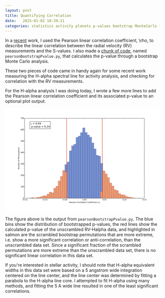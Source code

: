 ```yaml
---
layout: post
title: Quantifying Correlation
date:   2015-01-02 18:39:21
categories: statistics activity planets p-values bootstrap MonteCarlo frequentist
---
```


In a [recent](http://arxiv.org/abs/1411.5374) work, I used the Pearson linear correlation coefficient, \rho, to describe the linear correlation between the radial velocity (RV) measurements and the S-values. I also made a [chunk of code](https://github.com/mattgiguere/pyutil/blob/master/pearsonBootstrapPvalue.py), named `pearsonBootstrapPvalue.py`, that calculates the p-value through a bootstrap Monte Carlo analysis.

These two pieces of code came in handy again for some recent work measuring the H-alpha spectral line for activity analysis, and checking for correlation with the  RV measurements.

For the H-alpha analysis I was doing today, I wrote a few more lines to add the Pearson linear correlation coefficient and its associated p-value to an optional plot output.

![Pearson Rho Distribution from Bootstrap Monte Carlo Permutations](../images/PearsonBootstrapPlot.png)

The figure above is the output from `pearsonBootstrapPvalue.py`. The blue bins show the distribution of bootstrapped p-values, the red lines show the calculated p-value of the unscrambled RV-Halpha data, and highlighted in salmon are the scrambled bootstrap permutations that are more extreme, i.e. show a more significant correlation or anti-correlation, than the unscrambled data set. Since a significant fraction of the scrambled permutations are more extreme than the unscrambled data set, there is no significant linear correlation in this data set.

If you're interested in stellar activity, I should note that H-alpha equivalent widths in this data set were based on a 5 angstrom wide integration centered on the line center, and the line center was determined by fitting a parabola to the H-alpha line core. I attempted to fit H-alpha using many methods, and fitting the 5 A wide line  resulted in one of the least significant correlations.
